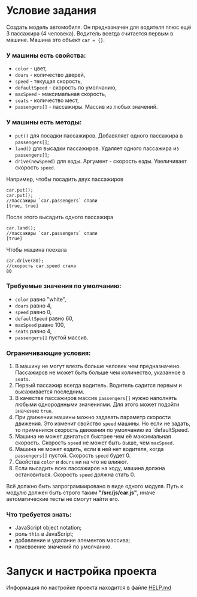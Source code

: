 # Условие задания

Создать модель автомобиля. Он предназначен для водителя плюс ещё 3 пассажира (4 человека). Водитель всегда считается первым в машине. Машина это объект `car = {}`. 

### У машины есть свойства:

- `color` - цвет, 
- `dours` - количество дверей, 
- `speed` - текущая скорость, 
- `defaultSpeed` - скорость по умолчанию, 
- `maxSpeed` - максимальная скорость, 
- `seats` - количество мест,
- `passengers[]` - пассажиры. Массив из любых значений. 

### У машины есть методы:

- `put()` для посадки пассажиров. Добавяляет одного пассажира в `passengers[]`;
- `land()` для высадки пассажиров. Удаляет одного пассажира из `passengers[]`;
- `drive(newSpeed)` для езды. Аргумент - скорость езды. Увеличивает скорость `speed`.

Например, чтобы посадить двух пассажиров

	car.put();
	car.put();
	//пассажиры `car.passengers` стали
	[true, true]

После этого высадить одного пассажира

	car.land();
	//пассажиры `car.passengers` стали
	[true]
	
Чтобы машина поехала

	car.drive(80);
	//скорость car.speed стала
	80

### Требуемые значения по умолчанию:

- `color` равно "white", 
- `dours` равно 4, 
- `speed` равно 0, 
- `defaultSpeed` равно 60, 
- `maxSpeed` равно 100, 
- `seats` равно 4,
- `passengers[]` пустой массив. 

### Ограничивающие условия:

1. В машину не могут влезть больше человек чем предназначено. Пассажиров не может быть больше чем количество, указанное в `seats`.
2. Первый пассажир всегда водитель. Водитель садится первым и высаживается последним.
3. В качестве пассажиров массив `passengers[]` нужно наполнять любыми однороднными значениями. Для этого может подойти значение `true`.
4. При движении машины можно задавать параметр скорости движения. Это изменит свойство `speed` машины. Но если не задать, то применится скорость движения по умолчанию из `defaultSpeed.
5. Машина не может двигаться быстрее чем её максимальная скорость. Скорость `speed` не может быть выше, чем `maxSpeed`.
6. Машина не может ездить, если в ней нет водителя, когда `passengers[]` пустой. Скорость `speed` будет 0.
7. Свойства `color` и `dours` ни на что не влияют.
8. Если высадить всех пассажиров на ходу, машина должна остановиться. Скорость `speed` должна стать 0.

Всё должно быть запрограммировано в виде одного модуля. Путь к модулю должен быть строго таким **"/src/js/car.js"**, иначе автоматические тесты не смогут найти его.

### Что требуется знать:

- JavaScript object notation;
- роль `this` в JavaScript;
- добавление и удалание элементов массива;
- присвоение значений по умолчанию.

# Запуск и настройка проекта
Информация по настройке проекта находится в файле [HELP.md](https://github.com/fabrikaodua/frontend-js-car/blob/master/HELP.md)